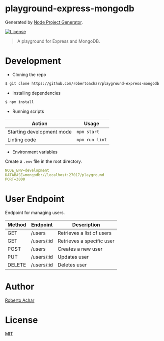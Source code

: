 # playground-express-mongodb

Generated by [Node Project Generator](https://github.com/robertoachar/generator-node).

[![License][license-badge]][license-url]

> A playground for Express and MongoDB.

# Development

* Cloning the repo

```bash
$ git clone https://github.com/robertoachar/playground-express-mongodb.git
```

* Installing dependencies

```bash
$ npm install
```

* Running scripts

| Action                    | Usage          |
| ------------------------- | -------------- |
| Starting development mode | `npm start`    |
| Linting code              | `npm run lint` |

* Environment variables

Create a `.env` file in the root directory.

```yml
NODE_ENV=development
DATABASE=mongodb://localhost:27017/playground
PORT=3000
```

# User Endpoint

Endpoint for managing users.

| Method | Endpoint   | Description               |
| ------ | ---------- | ------------------------- |
| GET    | /users     | Retrieves a list of users |
| GET    | /users/:id | Retrieves a specific user |
| POST   | /users     | Creates a new user        |
| PUT    | /users/:id | Updates user              |
| DELETE | /users/:id | Deletes user              |

# Author

[Roberto Achar](https://twitter.com/robertoachar)

# License

[MIT](https://github.com/robertoachar/playground-express-mongodb/blob/master/LICENSE)

[license-badge]: https://img.shields.io/github/license/robertoachar/playground-express-mongodb.svg
[license-url]: https://opensource.org/licenses/MIT

